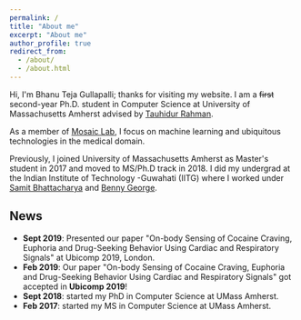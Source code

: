```yaml
---
permalink: /
title: "About me"
excerpt: "About me"
author_profile: true
redirect_from: 
  - /about/
  - /about.html
---
```

Hi, I'm Bhanu Teja Gullapalli; thanks for visiting my website. I am a <del>first</del> second-year Ph.D. student in Computer Science at University of Massachusetts Amherst advised by   [Tauhidur Rahman](http://www.tauhidurrahman.com/).

As a member of [Mosaic Lab](http://mosaic.cs.umass.edu/), I focus on machine learning and ubiquitous technologies in the medical domain.  

Previously, I joined University of Massachusetts Amherst as Master's student in 2017 and moved to MS/Ph.D track in 2018. I did my undergrad at the Indian Institute of Technology -Guwahati (IITG) where I worked under [Samit Bhattacharya](http://www.iitg.ac.in/samit/) and [Benny George](https://www.iitg.ac.in/ben/). 


News
------

* **Sept 2019**: Presented our paper "On-body Sensing of Cocaine Craving, Euphoria and Drug-Seeking Behavior Using Cardiac and Respiratory Signals" at Ubicomp 2019, London.
* **Feb 2019**: Our paper "On-body Sensing of Cocaine Craving, Euphoria and Drug-Seeking Behavior Using Cardiac and Respiratory Signals" got accepted in **Ubicomp 2019**!
* **Sept 2018**: started my PhD in Computer Science at UMass Amherst.
* **Feb 2017**: started my MS in Computer Science at UMass Amherst.
